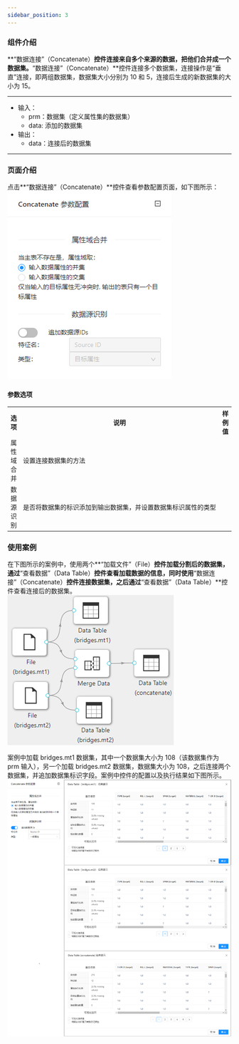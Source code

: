 ```yaml
---
sidebar_position: 3
---
```

### 组件介绍
**“数据连接”（Concatenate）**控件连接来自多个来源的数据，把他们合并成一个数据集。**“数据连接”（Concatenate）**控件连接多个数据集，连接操作是“垂直”连接，即两组数据集，数据集大小分别为 10 和 5，连接后生成的新数据集的大小为 15。

<hr/>

- 输入：
  - prm：数据集（定义属性集的数据集）
  - data: 添加的数据集
- 输出：
  - data：连接后的数据集

<hr/>


### 页面介绍
点击**“数据连接”（Concatenate）**控件查看参数配置页面，如下图所示：  
[ ![](/img/aistudio/preprocess/concatenate/param.png) ](/img/aistudio/preprocess/concatenate/param.png)

#### 参数选项
<table>
  <tr>
    <th>选项</th>
    <th width="650">说明</th>
    <th>样例值</th>
  </tr>
  <tr>
      <td>属性域合并</td> 
      <td>
      设置连接数据集的方法
      </td> 
      <td></td>
  </tr>
  <tr>
      <td>数据源识别</td> 
      <td>
      是否将数据集的标识添加到输出数据集，并设置数据集标识属性的类型
      </td> 
      <td></td>
  </tr>
</table>

### 使用案例
在下图所示的案例中，使用两个**“加载文件”（File）**控件加载分割后的数据集，通过**“查看数据”（Data Table）**控件查看加载数据的信息，同时使用**“数据连接”（Concatenate）**控件连接数据集，之后通过**“查看数据”（Data Table）**控件查看连接后的数据集。  
[ ![](/img/aistudio/preprocess/concatenate/workflow.png) ](/img/aistudio/preprocess/concatenate/workflow.png)

案例中加载 bridges.mt1 数据集，其中一个数据集大小为 108（该数据集作为 prm 输入），另一个加载 bridges.mt2 数据集，数据集大小为 108，之后连接两个数据集，并追加数据集标识字段。案例中控件的配置以及执行结果如下图所示。  
[ ![](/img/aistudio/preprocess/concatenate/workflow-result.png) ](/img/aistudio/preprocess/concatenate/workflow-result.png)